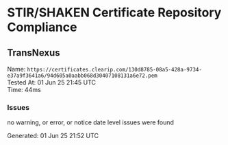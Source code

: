 # STIR/SHAKEN Certificate Repository Compliance

## TransNexus

Name: `https://certificates.clearip.com/130d8785-08a5-428a-9734-e37a9f3641a6/94d605a0aabb068d30407108131a6e72.pem`\
Tested At: 01 Jun 25 21:45 UTC\
Time: 44ms

### Issues

no warning, or error, or notice date level issues were found

Generated: 01 Jun 25 21:52 UTC